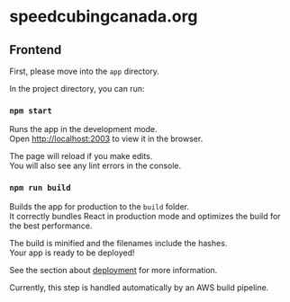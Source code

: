 # speedcubingcanada.org

## Frontend

First, please move into the `app` directory.

In the project directory, you can run:

### `npm start`

Runs the app in the development mode.\
Open [http://localhost:2003](http://localhost:2003) to view it in the browser.

The page will reload if you make edits.\
You will also see any lint errors in the console.

### `npm run build`

Builds the app for production to the `build` folder.\
It correctly bundles React in production mode and optimizes the build for the best performance.

The build is minified and the filenames include the hashes.\
Your app is ready to be deployed!

See the section about [deployment](https://vite.dev/guide/build) for more information.

Currently, this step is handled automatically by an AWS build pipeline.
